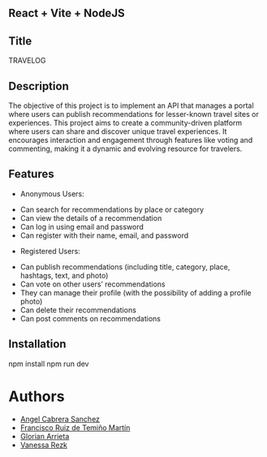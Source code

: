 ## React + Vite + NodeJS

## Title

TRAVELOG

## Description

The objective of this project is to implement an API that manages a portal where users can publish recommendations for lesser-known travel sites or experiences. 
This project aims to create a community-driven platform where users can share and discover unique travel experiences. It encourages interaction and engagement through features like voting and commenting, making it a dynamic and evolving resource for travelers. 

## Features

- Anonymous Users:

* Can search for recommendations by place or category
* Can view the details of a recommendation
* Can log in using email and password
* Can register with their name, email, and password

- Registered Users:

* Can publish recommendations (including title, category, place, hashtags, text, and photo)
* Can vote on other users’ recommendations
* They can manage their profile (with the possibility of adding a profile photo)
* Can delete their recommendations
* Can post comments on recommendations



## Installation

npm install
npm run dev

# Authors

- [Angel Cabrera Sanchez](https://www.linkedin.com/in/asanchezsoy)
- [Francisco Ruiz de Temiño Martín](https://www.linkedin.com/in/franciscordtm)
- [Glorian Arrieta](https://www.linkedin.com/in/glorian-arrieta-jaimes-5523b4225)
- [Vanessa Rezk](https://www.linkedin.com/in/vanessarezk)




